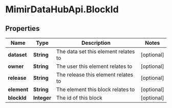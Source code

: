 # MimirDataHubApi.BlockId

## Properties
Name | Type | Description | Notes
------------ | ------------- | ------------- | -------------
**dataset** | **String** | The data set this element relates to | [optional] 
**owner** | **String** | The user this element relates to | [optional] 
**release** | **String** | The release this element relates to | [optional] 
**element** | **String** | The element this block relates to | [optional] 
**blockId** | **Integer** | The id of this block | [optional] 


